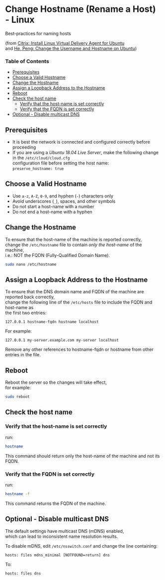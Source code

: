 # Change Hostname (Rename a Host) - Linux <!-- omit in toc -->

Best-practices for naming hosts

(from [Citrix: Install Linux Virtual Delivery Agent for Ubuntu](https://docs.citrix.com/en-us/linux-virtual-delivery-agent/current-release/installation-overview/ubuntu.html) \
and [He, Peng: Change the Username and Hostname on Ubuntu](https://hepeng.me/changing-username-and-hostname-on-ubuntu/))

### Table of Contents <!-- omit in toc -->
- [Prerequisites](#prerequisites)
- [Choose a Valid Hostname](#choose-a-valid-hostname)
- [Change the Hostname](#change-the-hostname)
- [Assign a Loopback Address to the Hostname](#assign-a-loopback-address-to-the-hostname)
- [Reboot](#reboot)
- [Check the host name](#check-the-host-name)
  - [Verify that the host-name is set correctly](#verify-that-the-host-name-is-set-correctly)
  - [Verify that the FQDN is set correctly](#verify-that-the-fqdn-is-set-correctly)
- [Optional - Disable multicast DNS](#optional---disable-multicast-dns)

## Prerequisites

- It is best the network is connected and configured correctly before proceeding
- If you are using a _Ubuntu 18.04 Live Server_, make the following change in the `/etc/cloud/cloud.cfg`\
    configuration file before setting the host name:\
    `preserve_hostname: true`

## Choose a Valid Hostname

- Use `a-z`, `A-Z`, `0-9`, and hyphen (`-`) characters only
- Avoid underscores (`_`), spaces, and other symbols
- Do not start a host-name with a number
- Do not end a host-name with a hyphen

## Change the Hostname

To ensure that the host-name of the machine is reported correctly,\
change the `/etc/hostname` file to contain _only the host-name_ of the machine,\
i.e.: NOT the FQDN (Fully-Qualified Domain Name).

```bash
sudo nano /etc/hostname
```

## Assign a Loopback Address to the Hostname

To ensure that the DNS domain name and FQDN of the machine are reported back correctly,\
change the following line of the `/etc/hosts` file to include the FQDN and host-name as\
the first two entries:

```
127.0.0.1 hostname-fqdn hostname localhost
```

For example:

```
127.0.0.1 my-server.example.com my-server localhost
```

Remove any other references to hostname-fqdn or hostname from other entries in the file.

## Reboot

Reboot the server so the changes will take effect,\
for example:

```bash
sudo reboot
```

## Check the host name

### Verify that the host-name is set correctly

run:

```bash
hostname
```

This command should return only the host-name of the machine and not its FQDN.

### Verify that the FQDN is set correctly

run:

```bash
hostname -f
```

This command returns the FQDN of the machine.

## Optional - Disable multicast DNS

The default settings have multicast DNS (mDNS) enabled,\
which can lead to inconsistent name resolution results.

To disable mDNS, edit `/etc/nsswitch.conf` and change the line containing:

```text
hosts: files mdns_minimal [NOTFOUND=return] dns
```

To:

```text
hosts: files dns
```
